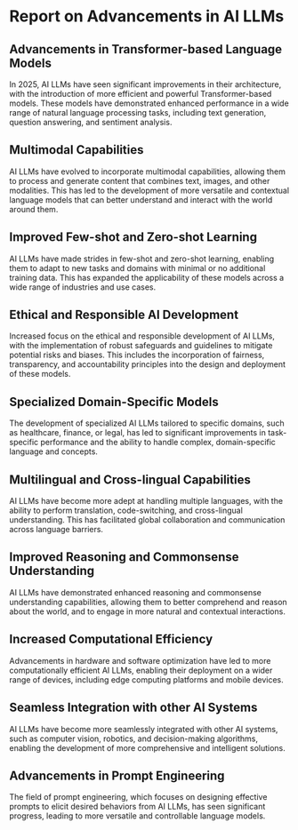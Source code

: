 # Report on Advancements in AI LLMs

## Advancements in Transformer-based Language Models
In 2025, AI LLMs have seen significant improvements in their architecture, with the introduction of more efficient and powerful Transformer-based models. These models have demonstrated enhanced performance in a wide range of natural language processing tasks, including text generation, question answering, and sentiment analysis.

## Multimodal Capabilities
AI LLMs have evolved to incorporate multimodal capabilities, allowing them to process and generate content that combines text, images, and other modalities. This has led to the development of more versatile and contextual language models that can better understand and interact with the world around them.

## Improved Few-shot and Zero-shot Learning
AI LLMs have made strides in few-shot and zero-shot learning, enabling them to adapt to new tasks and domains with minimal or no additional training data. This has expanded the applicability of these models across a wide range of industries and use cases.

## Ethical and Responsible AI Development
Increased focus on the ethical and responsible development of AI LLMs, with the implementation of robust safeguards and guidelines to mitigate potential risks and biases. This includes the incorporation of fairness, transparency, and accountability principles into the design and deployment of these models.

## Specialized Domain-Specific Models
The development of specialized AI LLMs tailored to specific domains, such as healthcare, finance, or legal, has led to significant improvements in task-specific performance and the ability to handle complex, domain-specific language and concepts.

## Multilingual and Cross-lingual Capabilities
AI LLMs have become more adept at handling multiple languages, with the ability to perform translation, code-switching, and cross-lingual understanding. This has facilitated global collaboration and communication across language barriers.

## Improved Reasoning and Commonsense Understanding
AI LLMs have demonstrated enhanced reasoning and commonsense understanding capabilities, allowing them to better comprehend and reason about the world, and to engage in more natural and contextual interactions.

## Increased Computational Efficiency
Advancements in hardware and software optimization have led to more computationally efficient AI LLMs, enabling their deployment on a wider range of devices, including edge computing platforms and mobile devices.

## Seamless Integration with other AI Systems
AI LLMs have become more seamlessly integrated with other AI systems, such as computer vision, robotics, and decision-making algorithms, enabling the development of more comprehensive and intelligent solutions.

## Advancements in Prompt Engineering
The field of prompt engineering, which focuses on designing effective prompts to elicit desired behaviors from AI LLMs, has seen significant progress, leading to more versatile and controllable language models.